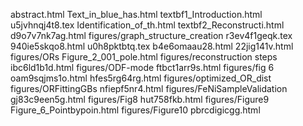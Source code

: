 abstract.html
Text_in_blue_has.html
textbf1_Introduction.html
u5jvhnqj4t8.tex
Identification_of_th.html
textbf2_Reconstructi.html
d9o7v7nk7ag.html
figures/graph_structure_creation
r3ev4f1geqk.tex
940ie5skqo8.html
u0h8pktbtq.tex
b4e6omaau28.html
22jig141v.html
figures/ORs
Figure_2_001_pole.html
figures/reconstruction steps
ibc6ld1b1d.html
figures/ODF-mode
ftbct1arr9s.html
figures/fig 6
oam9sqjms1o.html
hfes5rg64rg.html
figures/optimized_OR_dist
figures/ORFittingGBs
nfiepf5nr4.html
figures/FeNiSampleValidation
gj83c9een5g.html
figures/Fig8
hut758fkb.html
figures/Figure9
Figure_6_Pointbypoin.html
figures/Figure10
pbrcdigicgg.html